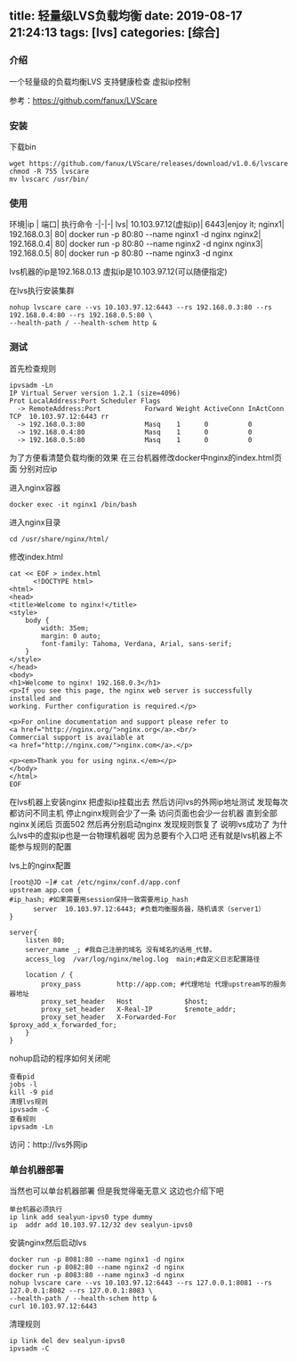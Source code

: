 title: 轻量级LVS负载均衡
date: 2019-08-17 21:24:13
tags: [lvs]
categories: [综合]
---
### 介绍

一个轻量级的负载均衡LVS 支持健康检查 虚拟ip控制

参考：https://github.com/fanux/LVScare

### 安装

下载bin

```
wget https://github.com/fanux/LVScare/releases/download/v1.0.6/lvscare
chmod -R 755 lvscare
mv lvscarc /usr/bin/
```

### 使用

环境|ip | 端口| 执行命令
-|-|-|
lvs| 10.103.97.12(虚拟ip)| 6443|enjoy it;
nginx1| 192.168.0.3| 80| docker run -p 80:80 --name nginx1 -d nginx
nginx2| 192.168.0.4| 80| docker run -p 80:80 --name nginx2 -d nginx
nginx3| 192.168.0.5| 80| docker run -p 80:80 --name nginx3 -d nginx

lvs机器的ip是192.168.0.13 虚拟ip是10.103.97.12(可以随便指定)

在lvs执行安装集群

```
nohup lvscare care --vs 10.103.97.12:6443 --rs 192.168.0.3:80 --rs 192.168.0.4:80 --rs 192.168.0.5:80 \
--health-path / --health-schem http &
```

### 测试

首先检查规则

```
ipvsadm -Ln
IP Virtual Server version 1.2.1 (size=4096)
Prot LocalAddress:Port Scheduler Flags
  -> RemoteAddress:Port           Forward Weight ActiveConn InActConn
TCP  10.103.97.12:6443 rr
  -> 192.168.0.3:80               Masq    1      0          0         
  -> 192.168.0.4:80               Masq    1      0          0         
  -> 192.168.0.5:80               Masq    1      0          0 
```

为了方便看清楚负载均衡的效果 在三台机器修改docker中nginx的index.html页面 分别对应ip

进入nginx容器

```
docker exec -it nginx1 /bin/bash
```

进入nginx目录

```
cd /usr/share/nginx/html/
```

修改index.html

```
cat << EOF > index.html
	  <!DOCTYPE html>
<html>
<head>
<title>Welcome to nginx!</title>
<style>
    body {
        width: 35em;
        margin: 0 auto;
        font-family: Tahoma, Verdana, Arial, sans-serif;
    }
</style>
</head>
<body>
<h1>Welcome to nginx! 192.168.0.3</h1>
<p>If you see this page, the nginx web server is successfully installed and
working. Further configuration is required.</p>

<p>For online documentation and support please refer to
<a href="http://nginx.org/">nginx.org</a>.<br/>
Commercial support is available at
<a href="http://nginx.com/">nginx.com</a>.</p>

<p><em>Thank you for using nginx.</em></p>
</body>
</html>
EOF
```

在lvs机器上安装nginx 把虚拟ip挂载出去 然后访问lvs的外网ip地址测试 发现每次都访问不同主机 停止nginx规则会少了一条 访问页面也会少一台机器 直到全部nginx关闭后 页面502 然后再分别启动nginx 发现规则恢复了 说明lvs成功了 为什么lvs中的虚拟ip也是一台物理机器呢 因为总要有个入口吧 还有就是lvs机器上不能参与规则的配置

lvs上的nginx配置

```
[root@JD ~]# cat /etc/nginx/conf.d/app.conf 
upstream app.com { 
#ip_hash; #如果需要用session保持一致需要用ip_hash
      server  10.103.97.12:6443; #负载均衡服务器，随机请求（server1）
} 
  
server{ 
    listen 80; 
    server_name _; #我自己注册的域名 没有域名的话用_代替。
    access_log  /var/log/nginx/melog.log  main;#自定义日志配置路径

    location / { 
        proxy_pass         http://app.com; #代理地址 代理upstream写的服务器地址
        proxy_set_header   Host             $host; 
        proxy_set_header   X-Real-IP        $remote_addr; 
        proxy_set_header   X-Forwarded-For  $proxy_add_x_forwarded_for; 
    } 
}
```

nohup启动的程序如何关闭呢

```
查看pid
jobs -l
kill -9 pid
清理lvs规则
ipvsadm -C
查看规则
ipvsadm -Ln
```

访问：http://lvs外网ip

### 单台机器部署

当然也可以单台机器部署 但是我觉得毫无意义 这边也介绍下吧

```
单台机器必须执行
ip link add sealyun-ipvs0 type dummy
ip  addr add 10.103.97.12/32 dev sealyun-ipvs0
```

安装nginx然后启动lvs

```
docker run -p 8081:80 --name nginx1 -d nginx
docker run -p 8082:80 --name nginx2 -d nginx
docker run -p 8083:80 --name nginx3 -d nginx
nohup lvscare care --vs 10.103.97.12:6443 --rs 127.0.0.1:8081 --rs 127.0.0.1:8082 --rs 127.0.0.1:8083 \
--health-path / --health-schem http &
curl 10.103.97.12:6443 
```

清理规则

```
ip link del dev sealyun-ipvs0
ipvsadm -C
```